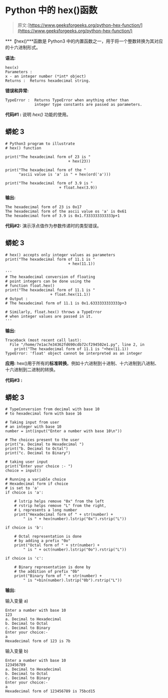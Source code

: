 # Python 中的 hex()函数

> 原文:[https://www.geeksforgeeks.org/python-hex-function/](https://www.geeksforgeeks.org/python-hex-function/)

***【hex()***函数是 Python3 中的内置函数之一，用于将一个整数转换为其对应的十六进制形式。

**语法:**

```
hex(x) 
Parameters : 
x - an integer number (*int* object)
Returns :  Returns hexadecimal string.
```

**错误和异常:**

```
TypeError :  Returns TypeError when anything other than
             integer type constants are passed as parameters.
```

**代码#1 :** 说明 *hex()* 功能的使用。

## 蟒蛇 3

```
# Python3 program to illustrate
# hex() function

print("The hexadecimal form of 23 is "
                            + hex(23))

print("The hexadecimal form of the "
      "ascii value is 'a' is " + hex(ord('a')))

print("The hexadecimal form of 3.9 is "
                        + float.hex(3.9))
```

**输出:**

```
The hexadecimal form of 23 is 0x17
The hexadecimal form of the ascii value os 'a' is 0x61
The hexadecimal form of 3.9 is 0x1.f333333333333p+1
```

**代码#2:** 演示浮点值作为参数传递时的类型错误。

## 蟒蛇 3

```
# hex() accepts only integer values as parameters
print("The hexadecimal form of 11.1 is "
                            + hex(11.1))

'''
# The hexadecimal conversion of floating 
# point integers can be done using the
# function float.hex()
print("The hexadecimal form of 11.1 is "
                    + float.hex(11.1))
# Output :
# The hexadecimal form of 11.1 is 0x1.6333333333333p+3

# Similarly, float.hex() throws a TypeError
# when integer values are passed in it.
'''
```

**输出:**

```
Traceback (most recent call last):
  File "/home/7e1ac7e34362fd690cdb72cf294502e1.py", line 2, in 
    print("The hexadecimal form of 11.1 is "+hex(11.1))
TypeError: 'float' object cannot be interpreted as an integer
```

**应用:**
hex()用于所有的**标准转换**。例如十六进制到十进制、十六进制到八进制、十六进制到二进制的转换。

**代码#3 :**

## 蟒蛇 3

```
# TypeConversion from decimal with base 10
# to hexadecimal form with base 16

# Taking input from user
# an integer with base 10
number = int(input("Enter a number with base 10\n"))

# The choices present to the user
print("a. Decimal to Hexadecimal ")
print("b. Decimal to Octal")
print("c. Decimal to Binary")

# taking user input
print("Enter your choice :- ")
choice = input()

# Running a variable choice
# Hexadecimal form if choice
# is set to 'a'
if choice is 'a':

    # lstrip helps remove "0x" from the left
    # rstrip helps remove "L" from the right,
    # L represents a long number
    print("Hexadecimal form of " + str(number) +
        " is " + hex(number).lstrip("0x").rstrip("L"))

if choice is 'b':

    # Octal representation is done
    # by adding a prefix "0o"
    print("Octal form of " + str(number) +
        " is " + oct(number).lstrip("0o").rstrip("L"))

if choice is 'c':

    # Binary representation is done by
    # the addition of prefix "0b"
    print("Binary form of " + str(number) +
        " is "+bin(number).lstrip("0b").rstrip("L"))
```

**输出:**

输入变量 a)

```
Enter a number with base 10
123
a. Decimal to Hexadecimal 
b. Decimal to Octal
c. Decimal to Binary
Enter your choice:- 
a
Hexadecimal form of 123 is 7b
```

输入变量 b)

```
Enter a number with base 10
123456789
a. Decimal to Hexadecimal 
b. Decimal to Octal
c. Decimal to Binary
Enter your choice:- 
a
Hexadecimal form of 123456789 is 75bcd15
```
